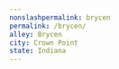 ```yaml
---
﻿nonslashpermalink: brycen
permalink: /brycen/
alley: Brycen
city: Crown Point
state: Indiana
---
```

